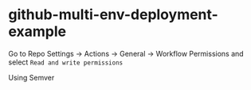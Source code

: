# github-multi-env-deployment-example


Go to Repo Settings -> Actions -> General -> Workflow Permissions  and select  `Read and write permissions`


Using Semver
